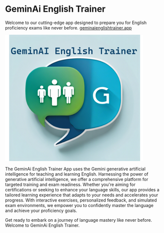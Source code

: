 # GeminAi English Trainer
Welcome to our cutting-edge app designed to prepare you for English proficiency exams like never before. 
<a href="https://responsible-halimeda-geminaienglishtrainer-2680bdd6.koyeb.app">geminaienglishtrainer.app</a>

<img src="https://github.com/lucasrigobello/GeminAi_English_Trainer/blob/2f1ac8074a47a4d2e52fa3f66195d39a2de527ac/GeminAiEnglishTrainer.png?raw=true" width="450">

The GeminAi English Trainer App uses the Gemini generative artificial intelligence for teaching and learning English. Harnessing the power of generative artificial intelligence, we offer a comprehensive platform for targeted training and exam readiness. Whether you're aiming for certifications or seeking to enhance your language skills, our app provides a tailored learning experience that adapts to your needs and accelerates your progress. With interactive exercises, personalized feedback, and simulated exam environments, we empower you to confidently master the language and achieve your proficiency goals.

Get ready to embark on a journey of language mastery like never before. Welcome to GeminAi English Trainer.
